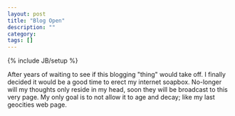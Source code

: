 ```yaml
---
layout: post
title: "Blog Open"
description: ""
category:
tags: []
---
```

{% include JB/setup %}

After years of waiting to see if this blogging "thing" would take off.
  I finally decided it would be a good time to erect my internet soapbox.
  No-longer will my thoughts only reside in my head, soon they will be broadcast to this very page.
  My only goal is to not allow it to age and decay; like my last geocities web page.
